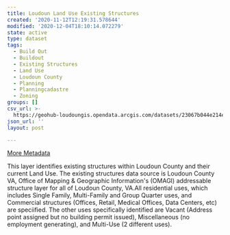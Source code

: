 ```yaml
---
title: Loudoun Land Use Existing Structures
created: '2020-11-12T12:19:31.578644'
modified: '2020-12-04T18:10:14.072279'
state: active
type: dataset
tags:
  - Build Out
  - Buildout
  - Existing Structures
  - Land Use
  - Loudoun County
  - Planning
  - Planningcadastre
  - Zoning
groups: []
csv_url: >-
  https://geohub-loudoungis.opendata.arcgis.com/datasets/23067b044e214e64b39a5a6a574f0b28_0.csv?outSR=%7B%22latestWkid%22%3A2924%2C%22wkid%22%3A2924%7D
json_url: ''
layout: post

---
```

<p><a href='https://logis.loudoun.gov/metadata/LandUse_Structures.html' rel='nofollow ugc' target='_blank'>More Metadata</a><br /></p><p>This layer identifies existing structures within Loudoun County and their current Land Use. The existing structures data source is Loudoun County VA, Office of Mapping &amp; Geographic Information's (OMAGI) addressable structure layer for all of Loudoun County, VA.All residential uses, which includes Single Family, Multi-Family and Group Quarter uses, and Commercial structures (Offices, Retail, Medical Offices, Data Centers, etc) are speciified. The other uses specifically identified are Vacant (Address point assigned but no building permit issued), Miscellaneous (no employment generating), and Multi-Use (2 different uses).</p>
